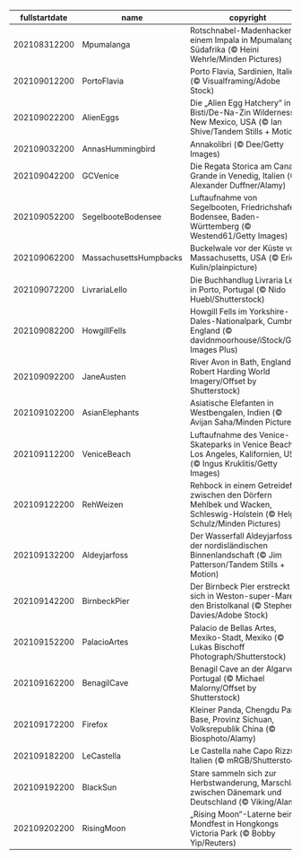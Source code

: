 |fullstartdate|name|copyright|title|image|
|--|--|--|--|--|
202108312200|Mpumalanga|Rotschnabel-Madenhacker auf einem Impala in Mpumalanga, Südafrika (© Heini Wehrle/Minden Pictures)|Beziehungsstatus: Es ist kompliziert|![](/de-DE/2021/09/202108312200Mpumalanga.jpg)|
202109012200|PortoFlavia|Porto Flavia, Sardinien, Italien (© Visualframing/Adobe Stock)|Ein Klippenhafen auf Sardinien|![](/de-DE/2021/09/202109012200PortoFlavia.jpg)|
202109022200|AlienEggs|Die „Alien Egg Hatchery“ in der Bisti/De-Na-Zin Wilderness, New Mexico, USA (© Ian Shive/Tandem Stills + Motion)|Willkommen in der Alien-Brutstätte!|![](/de-DE/2021/09/202109022200AlienEggs.jpg)|
202109032200|AnnasHummingbird|Annakolibri (© Dee/Getty Images)|Glitzerndes Gefieder|![](/de-DE/2021/09/202109032200AnnasHummingbird.jpg)|
202109042200|GCVenice|Die Regata Storica am Canale Grande in Venedig, Italien (© Alexander Duffner/Alamy)|Die große Regatta von Venedig|![](/de-DE/2021/09/202109042200GCVenice.jpg)|
202109052200|SegelbooteBodensee|Luftaufnahme von Segelbooten, Friedrichshafen, Bodensee, Baden-Württemberg (© Westend61/Getty Images)|Segeln, wohin der Wind weht!|![](/de-DE/2021/09/202109052200SegelbooteBodensee.jpg)|
202109062200|MassachusettsHumpbacks|Buckelwale vor der Küste von Massachusetts, USA (© Eric Kulin/plainpicture)|Hallo, ihr Wale!|![](/de-DE/2021/09/202109062200MassachusettsHumpbacks.jpg)|
202109072200|LivrariaLello|Die Buchhandlug Livraria Lello in Porto, Portugal (© Nido Huebl/Shutterstock)|Betreten Sie diese magische Welt|![](/de-DE/2021/09/202109072200LivrariaLello.jpg)|
202109082200|HowgillFells|Howgill Fells im Yorkshire-Dales-Nationalpark, Cumbria, England (© davidnmoorhouse/iStock/Getty Images Plus)|Zwischen den Seen und den Tälern|![](/de-DE/2021/09/202109082200HowgillFells.jpg)|
202109092200|JaneAusten|River Avon in Bath, England (© Robert Harding World Imagery/Offset by Shutterstock)|Ein Fest für alle Austen-Fans|![](/de-DE/2021/09/202109092200JaneAusten.jpg)|
202109102200|AsianElephants|Asiatische Elefanten in Westbengalen, Indien (© Avijan Saha/Minden Pictures)|Nachmittagsspaziergang|![](/de-DE/2021/09/202109102200AsianElephants.jpg)|
202109112200|VeniceBeach|Luftaufnahme des Venice-Skateparks in Venice Beach, Los Angeles, Kalifornien, USA (© Ingus Kruklitis/Getty Images)|Sand, Sonne und Skater|![](/de-DE/2021/09/202109112200VeniceBeach.jpg)|
202109122200|RehWeizen|Rehbock in einem Getreidefeld zwischen den Dörfern Mehlbek und Wacken, Schleswig-Holstein (© Helge Schulz/Minden Pictures)|Versteckspiel im Feld|![](/de-DE/2021/09/202109122200RehWeizen.jpg)|
202109132200|Aldeyjarfoss|Der Wasserfall Aldeyjarfoss in der nordisländischen Binnenlandschaft (© Jim Patterson/Tandem Stills + Motion)|Der mächtige Aldeyjarfoss|![](/de-DE/2021/09/202109132200Aldeyjarfoss.jpg)|
202109142200|BirnbeckPier|Der Birnbeck Pier erstreckt sich in Weston-super-Mare in den Bristolkanal (© Stephen Davies/Adobe Stock)|Das Ende des Piers?|![](/de-DE/2021/09/202109142200BirnbeckPier.jpg)|
202109152200|PalacioArtes|Palacio de Bellas Artes, Mexiko-Stadt, Mexiko (© Lukas Bischoff Photograph/Shutterstock)|Schrei nach Unabhängigkeit|![](/de-DE/2021/09/202109152200PalacioArtes.jpg)|
202109162200|BenagilCave|Benagil Cave an der Algarve, Portugal (© Michael Malorny/Offset by Shutterstock)|Das Auge der Höhle|![](/de-DE/2021/09/202109162200BenagilCave.jpg)|
202109172200|Firefox|Kleiner Panda, Chengdu Panda Base, Provinz Sichuan, Volksrepublik China (© Biosphoto/Alamy)|Entspannt ins Wochenende|![](/de-DE/2021/09/202109172200Firefox.jpg)|
202109182200|LeCastella|Le Castella nahe Capo Rizzuto, Italien (© mRGB/Shutterstock)|Arrr! Sprechen Sie wie ein Pirat?|![](/de-DE/2021/09/202109182200LeCastella.jpg)|
202109192200|BlackSun|Stare sammeln sich zur Herbstwanderung, Marschland zwischen Dänemark und Deutschland (© Viking/Alamy)|Die „Schwarze Sonne“|![](/de-DE/2021/09/202109192200BlackSun.jpg)|
202109202200|RisingMoon|„Rising Moon“-Laterne beim Mondfest in Hongkongs Victoria Park (© Bobby Yip/Reuters)|Ein altes Fest für einen neuen Jahresabschnitt|![](/de-DE/2021/09/202109202200RisingMoon.jpg)|
